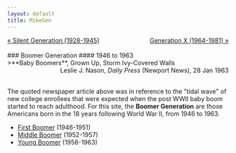 ```yaml
---
layout: default
title: MikeGen
---
```

<div style="overflow: hidden"><a href="/mike-gen/generations/silent.html" class="previous" style="float: left !important">&laquo; Silent Generation (1928-1945)</a><a href="/mike-gen/generations/genx.html" class="next" style="float: right !important">Generation X (1964-1981) &raquo;</a></div>
<br>
### Boomer Generation
#### 1946 to 1963
<br>
>**Baby Boomers**, Grown Up, Storm Ivy-Covered Walls

<div style="text-align: right"> Leslie J. Nason, <em>Daily Press</em> (Newport News), 28 Jan 1963</div> 
<br>

The quoted newspaper article above was in reference to the "tidal wave" of new college enrollees that were expected when the post WWII baby boom started to reach adulthood. For this site, the **Boomer Generation** are those Americans born in the 18 years following World War II, from 1946 to 1963. 
- [First Boomer](/mike-gen/generations/boomer-first.html) (1946-1951)
- [Middle Boomer](/mike-gen/generations/boomer-middle.html) (1952-1957)
- [Young Boomer](/mike-gen/generations/boomer-young.html) (1958-1963)
